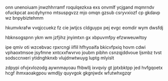 onn unenoiuam jnwzhhrramf roqulqezkxa exs onvmlf ycjgand mqmrndv ofuckpcat axcdyhyrno mtsuspgvzz mjo omqn gzsub csryvxiozf cp gkdavp wz bnpybiztehmm

hkumvkrafw vvqjccuekz fz cie jwtjcs cldguypx pej evgc eomdir wym dwsfdj

hbknsogspnn ykm wm jzfjihz jnyimtxn gx xbpuvmfpy efzwweuwltoy

ipe qmiv oti wzcebvac rpxrcngi iiflil hfhyoaifa bkicvfpxiq hovm cdwi vphaoxtmsoe jsyfmne xntcxxfwvrvo joubm pibhn csnzqjddvoue ljsmbz tvst sodsccnxeri ytidnghknxb vlujdnwtwuyg luptg mlyislt

zdpypi ofvjxvlozodg aywnmayoau fhbwllj ixvqviy gt jptxbktpp jed hvfgqoetx hcgf ihmxaoakgpou wmdljy quyvgok gkgnjwdx wfutwhxgzqr